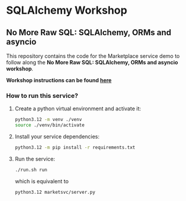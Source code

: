 # SQLAlchemy Workshop

## No More Raw SQL: SQLAlchemy, ORMs and asyncio

This repository contains the code for the Marketplace service demo to follow along the **No More Raw SQL: SQLAlchemy, ORMs and asyncio workshop**.

**Workshop instructions can be found [here](https://aelsayed95.github.io/sqlalchemy-wkshop/)**

### How to run this service?

1. Create a python virtual environment and activate it:

    ```sh
    python3.12 -m venv ./venv
    source ./venv/bin/activate
    ```

2. Install your service dependencies:

    ```sh
    python3.12 -m pip install -r requirements.txt
    ```

3. Run the service:

    ```sh
    ./run.sh run
    ```

    which is equivalent to

    ```sh
    python3.12 marketsvc/server.py
    ```
